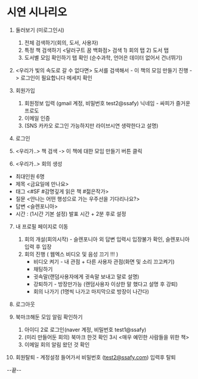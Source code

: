 # 시연 시나리오

1. 둘러보기 (미로그인시)
   1. 전체 검색하기(회의, 도서, 사용자) 
   2. 특정 책 검색하기 <달러구트 꿈 백화점> 검색 1) 회의 탭 2) 도서 탭 
   3. 도서별 모임 확인하기 탭 확인 (순수과학, 언어은 데이터 없어서 건너뛰기)

2. <우리가 빛의 속도로 갈 수 없다면> 도서를 검색해서 - 이 책의 모임 만들기 진행 -> 로그인이 필요합니다 메세지 확인

3. 회원가입
   1. 회원정보 입력 (gmail 계정, 비밀번호 test2@ssafy) 닉네임 - 싸피가 즐거운 프로도
   2. 이메일 인증
   3. (SNS 카카오 로그인 가능하지만 라이브시연 생략한다고 설명)

4. 로그인

5. <우리가..> 책 검색 -> 이 책에 대한 모임 만들기 버튼 클릭

6. <우리가..> 회의 생성

- 최대인원 6명
- 제목 <금요일에 만나요>
- 태그 <#SF #감명깊게 읽은 책 #젊은작가>
- 질문 <안나는 어떤 행성으로 가는 우주선을 기다리나요?>
- 답변 <슬렌포니아>
- 시간 : (1시간 기본 설정) 발표 시간 + 2분 후로 설정

7. 내 프로필 페이지로 이동
   1. 회의 개설(회의시작) - 슬렌포니아 외 답변 입력시 입장불가 확인, 슬렌포니아 입력 후 입장
   2. 회의 진행 ( 웹엑스 비디오 및 음성 끄기 !!! )
      - 비디오 켜기 - 내 관점 + 다른 사용자 관점(화면 및 소리 끄고켜기)
      - 채팅하기 
      - 귓속말(랜덤사용자에게 귓속말 보내고 말로 설명)
      - 강퇴하기 - 방장만가능 (랜덤사용자 이상한 말 했다고 설명 후 강퇴)
      - 회의 나가기 (1명씩 나가고 마지막으로 방장이 나간다)

8. 로그아웃

9. 북마크해둔 모임 알림 확인하기
   1. 아이디 2로 로그인(naver 계정, 비밀번호 test1@ssafy)
   2. (미리 만들어둔 회의) 북마크 한것 확인 3시 <매우 예민한 사람들을 위한 책>
   3. 이메일 회의 알림 왔던 것 확인

10. 회원탈퇴 - 계정설정 들어가서 비밀번호 (test2@ssafy.com) 입력후 탈퇴

--끝--


